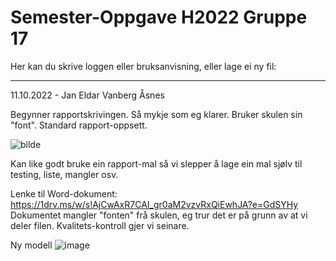 # Semester-Oppgave H2022 Gruppe 17


Her kan du skrive loggen eller bruksanvisning, eller lage ei ny fil:

-------------------------------------------------------------------------------------------------------------------

11.10.2022 - Jan Eldar Vanberg Åsnes

Begynner rapportskrivingen. Så mykje som eg klarer.
Bruker skulen sin "font".
Standard rapport-oppsett.

![bilde](https://user-images.githubusercontent.com/112173388/195188973-17f92a63-cb4b-4ccb-b877-a8a5be00c666.png)

Kan like godt bruke ein rapport-mal så vi slepper å lage ein mal sjølv til testing, liste, mangler osv.

Lenke til Word-dokument: https://1drv.ms/w/s!AjCwAxR7CAI_gr0aM2vzvRxQiEwhJA?e=GdSYHy
Dokumentet mangler "fonten" frå skulen, eg trur det er på grunn av at vi deler filen. Kvalitets-kontroll gjer vi seinare.






Ny modell
![image](https://user-images.githubusercontent.com/47281451/201367026-cd914c24-ed66-40b5-9726-423fa457d435.png)






        


        
      
